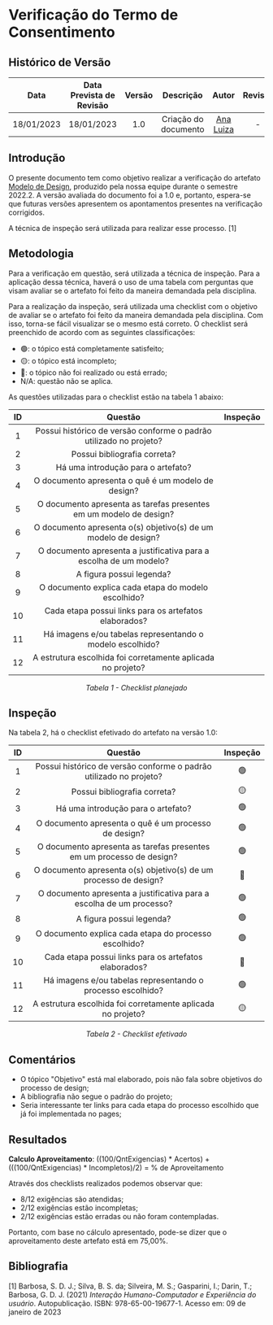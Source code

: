# Verificação do Termo de Consentimento
## <a>Histórico de Versão</a>
|    Data    | Data Prevista de Revisão | Versão |      Descrição       |                 Autor                  |                  Revisor                   |
| :--------: | :----------------------: | :----: | :------------------: | :------------------------------------: | :----------------------------------------: |
| 18/01/2023 |        18/01/2023        |  1.0   | Criação do documento | [Ana Luiza](https://github.com/AnHoff) | - |

## <a>Introdução</a>
O presente documento tem como objetivo realizar a verificação do artefato [Modelo de Design](../../Planejamento/ModeloDesign.md), produzido pela nossa equipe durante o semestre 2022.2. A versão avaliada do documento foi a 1.0 e, portanto, espera-se que futuras versões apresentem os apontamentos presentes na verificação corrigidos.

A técnica de inspeção será utilizada para realizar esse processo. [1]

## <a>Metodologia</a>
Para a verificação em questão, será utilizada a técnica de inspeção. Para a aplicação dessa técnica, haverá o uso de uma tabela com perguntas que visam avaliar se o artefato foi feito da maneira demandada pela disciplina.

Para a realização da inspeção, será utilizada uma checklist com o objetivo de avaliar se o artefato foi feito da maneira demandada pela disciplina. Com isso, torna-se fácil visualizar se o mesmo está correto. O checklist será preenchido de acordo com as seguintes classificações:

* 🟢: o tópico está completamente satisfeito;
* 🟡: o tópico está incompleto;
* 🔴: o tópico não foi realizado ou está errado;
* N/A: questão não se aplica.

As questões utilizadas para o checklist estão na tabela 1 abaixo:

<center>

|  ID   |                              Questão                                                       | Inspeção |
| :---: | :----------------------------------------------------------------------------------------: | :------: |
|   1   | Possui histórico de versão conforme o padrão utilizado no projeto?                         |          |
|   2   | Possui bibliografia correta?                                                               |          |
|   3   | Há uma introdução para o artefato?                                                         |          |
|   4   | O documento apresenta o quê é um modelo de design?                                         |          |
|   5   | O documento apresenta as tarefas presentes em um modelo de design?                         |          |
|   6   | O documento apresenta o(s) objetivo(s) de um modelo de design?                             |          |
|   7   | O documento apresenta a justificativa para a escolha de um modelo?                         |          |
|   8   | A figura possui legenda?                                                                   |          |
|   9   | O documento explica cada etapa do modelo escolhido?                                        |          |
|   10  | Cada etapa possui links para os artefatos elaborados?                                      |          |
|   11  | Há imagens e/ou tabelas representando o modelo escolhido?                                  |          |
|   12  | A estrutura escolhida foi corretamente aplicada no projeto?                                |          |
  
*Tabela 1 - Checklist planejado*

</center>

## <a>Inspeção</a>

Na tabela 2, há o checklist efetivado do artefato na versão 1.0:

<center>

|  ID   |                              Questão                                                       | Inspeção |
| :---: | :----------------------------------------------------------------------------------------: | :------: |
|   1   | Possui histórico de versão conforme o padrão utilizado no projeto?                         |    🟢    |
|   2   | Possui bibliografia correta?                                                               |    🟡    |
|   3   | Há uma introdução para o artefato?                                                         |    🟢    |
|   4   | O documento apresenta o quê é um processo de design?                                       |    🟢    |
|   5   | O documento apresenta as tarefas presentes em um processo de design?                       |    🟢    |
|   6   | O documento apresenta o(s) objetivo(s) de um processo de design?                           |    🔴    |
|   7   | O documento apresenta a justificativa para a escolha de um processo?                       |    🟢    |
|   8   | A figura possui legenda?                                                                   |    🟢    |
|   9   | O documento explica cada etapa do processo escolhido?                                      |    🟢    |
|   10  | Cada etapa possui links para os artefatos elaborados?                                      |    🔴    |
|   11  | Há imagens e/ou tabelas representando o processo escolhido?                                |    🟢    |
|   12  | A estrutura escolhida foi corretamente aplicada no projeto?                                |    🟡    |
  
*Tabela 2 - Checklist efetivado*

</center>

## <a>Comentários</a>

* O tópico "Objetivo" está mal elaborado, pois não fala sobre objetivos do processo de design;
* A bibliografia não segue o padrão do projeto;
* Seria interessante ter links para cada etapa do processo escolhido que já foi implementada no pages;

## <a>Resultados</a>
<a>**Calculo Aproveitamento**</a>: ((100/QntExigencias) * Acertos) + (((100/QntExigencias) * Incompletos)/2) = % de Aproveitamento

Através dos checklists realizados podemos observar que:

* 8/12 exigências são atendidas;
* 2/12 exigências estão incompletas;
* 2/12 exigências estão erradas ou não foram contempladas.

Portanto, com base no cálculo apresentado, pode-se dizer que o aproveitamento deste artefato está em 75,00%.

## <a>Bibliografia</a>

[1] Barbosa, S. D. J.; Silva, B. S. da; Silveira, M. S.; Gasparini, I.; Darin, T.; Barbosa, G. D. J. (2021) _Interação Humano-Computador e Experiência do usuário_. Autopublicação. ISBN: 978-65-00-19677-1. Acesso em: 09 de janeiro de 2023